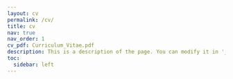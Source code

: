 ```yaml
---
layout: cv
permalink: /cv/
title: cv
nav: true
nav_order: 1
cv_pdf: Curriculum_Vitae.pdf
description: This is a description of the page. You can modify it in '_pages/cv.md'. You can also change or remove the top pdf download button.
toc:
  sidebar: left
---
```


